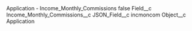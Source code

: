 <?xml version="1.0" encoding="UTF-8"?>
<CustomMetadata xmlns="http://soap.sforce.com/2006/04/metadata" xmlns:xsi="http://www.w3.org/2001/XMLSchema-instance" xmlns:xsd="http://www.w3.org/2001/XMLSchema">
    <label>Application - Income_Monthly_Commissions</label>
    <protected>false</protected>
    <values>
        <field>Field__c</field>
        <value xsi:type="xsd:string">Income_Monthly_Commissions__c</value>
    </values>
    <values>
        <field>JSON_Field__c</field>
        <value xsi:type="xsd:string">incmoncom</value>
    </values>
    <values>
        <field>Object__c</field>
        <value xsi:type="xsd:string">Application</value>
    </values>
</CustomMetadata>
